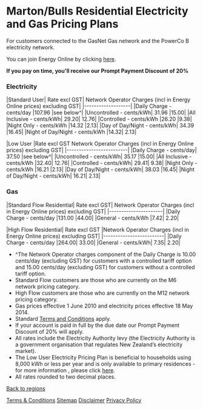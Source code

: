 # Marton/Bulls Residential Electricity and Gas Pricing Plans
For customers connected to the GasNet Gas network and the PowerCo B electricity network.


You can join Energy Online by clicking [here](http://www.energyonline.co.nz/Default.aspx?tabid=98).

**If you pay on time, you'll receive our Prompt Payment Discount of 20%**


### Electricity
|Standard User|	Rate excl GST|	Network Operator Charges (incl in Energy Online prices) excluding GST|
|-------------------|
|Daily Charge - cents/day	|107.96	|see below^|
|Uncontrolled - cents/kWh|	31.96	|15.00|
|All Inclusive - cents/kWh|	29.20|	12.76|
|Controlled - cents/kWh	|26.20	|9.38|
|Night Only - cents/kWh	|14.32	|2.13|
|Day of Day/Night - cents/kWh|	34.39	|16.45|
|Night of Day/Night - cents/kWh	|14.32|	2.13|
 

|Low User	|Rate excl GST	Network Operator Charges (incl in Energy Online prices) excluding GST|
|-------------------------|
|Daily Charge - cents/day|	37.50	|see below^|
|Uncontrolled - cents/kWh|	35.17	|15.00|
|All Inclusive - cents/kWh	|32.40|	12.76|
|Controlled - cents/kWh|	29.41|	9.38|
|Night Only - cents/kWh	|16.21	|2.13|
|Day of Day/Night - cents/kWh|	38.03	|16.45|
|Night of Day/Night - cents/kWh|	16.21|	2.13|

### Gas
|Standard Flow Residential|	Rate excl GST|	Network Operator Charges (incl in Energy Online prices) excluding GST|
|----------------------|
|Daily Charge - cents/day	|131.00	|44.00|
|General - cents/kWh	|7.42|	2.20|
 

|High Flow Residential|	Rate excl GST	|Network Operator Charges (incl in Energy Online prices) excluding GST|
|-------------------------|
|Daily Charge - cents/day	|264.00|	33.00|
|General - cents/kWh|	7.35|	2.20|


- ^The Network Operator charges component of the Daily Charge is 10.00 cents/day (excluding GST) for customers with a controlled tariff option and 15.00 cents/day (excluding GST) for customers without a controlled tariff option.
- Standard Flow customers are those who are currently on the M6 network pricing category.
- High Flow customers are those who are currently on the M12 network pricing category.
- Gas prices effective 1 June 2010 and electricity prices effective 18 May 2014. 
- Standard [Terms and Conditions](http://www.energyonline.co.nz/terms) apply.
- If your account is paid in full by the due date our Prompt Payment Discount of 20% will apply.
- All rates include the Electricity Authority levy (the Electricity Authority is a government organisation that regulates New Zealand’s electricity market).
- The Low User Electricity Pricing Plan is beneficial to households using 8,000 kWh or less per year and is only available to primary residences - for more information , please click [here](http://www.energyonline.co.nz/Default.aspx?tabid=148).
- All rates rounded to two decimal places.

[Back to regions](http://www.energyonline.co.nz/residential/pricing_plans/electricity_and_gas_pricing_plans)

[Terms & Conditions](http://www.energyonline.co.nz/terms)
[Sitemap](http://www.energyonline.co.nz/home/site_map)
[Disclaimer](http://www.energyonline.co.nz/home/site_map/disclaimer)
[Privacy Policy](http://www.energyonline.co.nz/home/site_map/privacy_policy)

